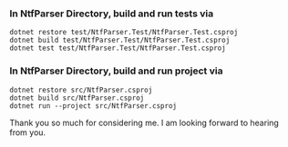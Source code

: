 ### In NtfParser Directory, build and run tests via

`dotnet restore test/NtfParser.Test/NtfParser.Test.csproj`  
`dotnet build test/NtfParser.Test/NtfParser.Test.csproj`  
`dotnet test test/NtfParser.Test/NtfParser.Test.csproj`

### In NtfParser Directory, build and run project via

`dotnet restore src/NtfParser.csproj`  
`dotnet build src/NtfParser.csproj`  
`dotnet run --project src/NtfParser.csproj`

Thank you so much for considering me. I am looking forward to hearing from you.

